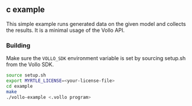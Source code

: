 ## c example

This simple example runs generated data on the given model and collects the results. It is a minimal
usage of the Vollo API.

### Building

Make sure the `VOLLO_SDK` environment variable is set by sourcing setup.sh from the Vollo SDK.

```bash
source setup.sh
export MYRTLE_LICENSE=<your-license-file>
cd example
make
./vollo-example <.vollo program>
```
